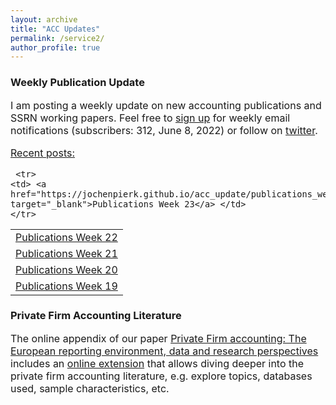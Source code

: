 ```yaml
---
layout: archive
title: "ACC Updates"
permalink: /service2/
author_profile: true
---
```

<!-- Global site tag (gtag.js) - Google Analytics -->
<script async src="https://www.googletagmanager.com/gtag/js?id=G-05633BF9HL"></script>
<script>
  window.dataLayer = window.dataLayer || [];
  function gtag(){dataLayer.push(arguments);}
  gtag('js', new Date());

   gtag('config', 'G-05633BF9HL', {'anonymize_ip': true});
</script> 
 


<h3> Weekly Publication Update </h3>
<font size="3"> 
I am posting a weekly update on new accounting publications and SSRN working papers. Feel free to <a href="https://jochenpierk.github.io/acc_update/subscribe.html" target="_blank">sign up</a> for weekly email notifications (subscribers: 312, June 8, 2022) or follow on <a href="https://twitter.com/updates_acc?lang=en" target="_blank">twitter</a>. 
 <p> </p>
 <u>Recent posts:</u> 
 <p> </p>

  
 <table>
  
   
     <tr> 
    <td> <a href="https://jochenpierk.github.io/acc_update/publications_week23.html" target="_blank">Publications Week 23</a> </td> 
    </tr>   
   <tr> 
    <td> <a href="https://jochenpierk.github.io/acc_update/publications_week22.html" target="_blank">Publications Week 22</a> </td> 
    </tr>    
   <tr> 
    <td> <a href="https://jochenpierk.github.io/acc_update/publications_week21.html" target="_blank">Publications Week 21</a> </td> 
    </tr>    
   <tr> 
    <td> <a href="https://jochenpierk.github.io/acc_update/publications_week20.html" target="_blank">Publications Week 20</a> </td> 
    </tr>  
   <tr> 
    <td> <a href="https://jochenpierk.github.io/acc_update/publications_week19.html" target="_blank">Publications Week 19</a> </td> 
    </tr> 


   
 </table>

  
  
  

  
 <p> </p>
</font>   
  
  
   <h3> Private Firm Accounting Literature </h3>
<font size="3">
 The online appendix of our paper <a href="https://www.tandfonline.com/doi/full/10.1080/00014788.2021.1982670" target="_blank">Private Firm accounting: The European reporting environment, data and research perspectives</a> includes an <a href="https://trr266.wiwi.hu-berlin.de/shiny/pfirmacclit/" target="_blank">online extension</a> that allows diving deeper into the private firm accounting literature, e.g. explore topics, databases used, sample characteristics, etc. 
   
    
